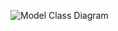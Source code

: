 ![Model Class Diagram](http://www.plantuml.com/plantuml/proxy?cache=no&src=https://raw.githubusercontent.com/lavinrp/BmaBackstage/feature/i6-DesignDataModelProgressions/Uml/BmaBackstageModel.plantuml)
